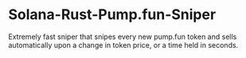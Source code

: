 # Solana-Rust-Pump.fun-Sniper
Extremely fast sniper that snipes every new pump.fun token and sells automatically upon a change in token price, or a time held in seconds.
